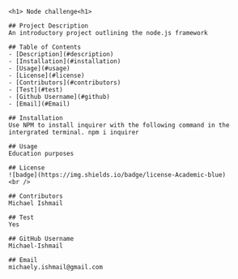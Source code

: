 
    <h1> Node challenge<h1>

    ## Project Description
    An introductory project outlining the node.js framework

    ## Table of Contents
    - [Description](#description)
    - [Installation](#installation)
    - [Usage](#usage)
    - [License](#license)
    - [Contributors](#contributors)
    - [Test](#test)
    - [Github Username](#github)
    - [Email](#Email)

    ## Installation
    Use NPM to install inquirer with the following command in the intergrated terminal. npm i inquirer

    ## Usage
    Education purposes

    ## License
    ![badge](https://img.shields.io/badge/license-Academic-blue)
    <br />

    ## Contributors
    Michael Ishmail

    ## Test
    Yes

    ## GitHub Username
    Michael-Ishmail

    ## Email
    michaely.ishmail@gmail.com
    
